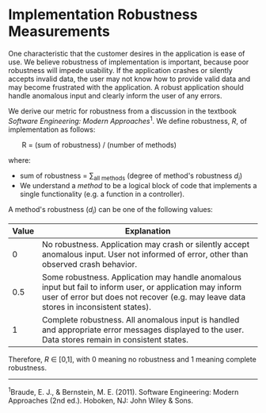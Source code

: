 # Implementation Robustness Measurements

One characteristic that the customer desires in the application is ease of use. 
We believe robustness of implementation is important, because poor robustness 
will impede usability. If the application crashes or silently accepts invalid 
data, the user may not know how to provide valid data and may become frustrated 
with the application. A robust application should handle anomalous input and 
clearly inform the user of any errors.

We derive our metric for robustness from a discussion in the textbook *Software 
Engineering: Modern Approaches*<sup>1</sup>. We define robustness, *R*, of implementation as follows:

&nbsp;&nbsp;&nbsp;&nbsp;&nbsp;&nbsp; R = (sum of robustness) / (number of methods)

where:

 * sum of robustness = &sum;<sub>all methods</sub> (degree of method's robustness *d<sub>i</subl>*)
 * We understand a *method* to be a logical block of code that implements a single functionality (e.g. a function in a controller).

A method's robustness (*d<sub>i</subl>*) can be one of the following values:

Value | Explanation
--- | ---
0 | No robustness. Application may crash or silently accept anomalous input. User not informed of error, other than observed crash behavior.
0.5 | Some robustness. Application may handle anomalous input but fail to inform user, or application may inform user of error but does not recover (e.g. may leave data stores in inconsistent states).
1 | Complete robustness. All anomalous input is handled and appropriate error messages displayed to the user. Data stores remain in consistent states.

Therefore, *R* &isin; [0,1], with 0 meaning no robustness and 1 meaning complete robustness.

---
<sup>1</sup>Braude, E. J., & Bernstein, M. E. (2011). Software Engineering: Modern Approaches 
(2nd ed.). Hoboken, NJ: John Wiley & Sons.
